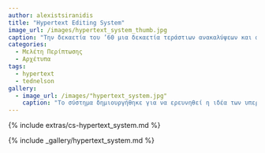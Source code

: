 ```yaml
---
author: alexistsiranidis
title: "Hypertext Editing System"
image_url: /images/hypertext_system_thumb.jpg
caption: "Την δεκαετία του ’60 μια δεκαετία τεράστιων ανακαλύψεων και ανατροπών για την επιστήμη των υπολογιστών η ιδέα του Ted Nelson για κείμενο με συνδέσεις που σε μεταφέρουν σε άλλο σημείο τροφοδότησε το Hypertext Editing System και έμελλε να αλλάξει τον τρόπο που αλληλοεπιδρούμε με τα υπολογιστικά συστήματα για πάντα."
categories:
  - Μελέτη Περίπτωσης
  - Αρχέτυπα
tags:
  - hypertext
  - tednelson
gallery:
  - image_url: /images/"hypertext_system.jpg"
    caption: "Tο σύστημα δημιουργήθηκε για να ερευνηθεί η ιδέα των υπερσυνδέσμων του Ted Nelson"
---
```


{% include extras/cs-hypertext_system.md %}

{% include _gallery/hypertext_system.md %}
